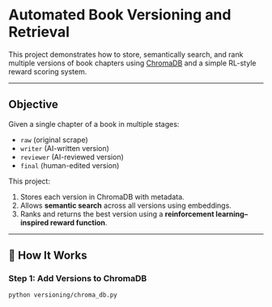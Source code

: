 # Automated Book Versioning and Retrieval

This project demonstrates how to store, semantically search, and rank multiple versions of book chapters using [ChromaDB](https://docs.trychroma.com/) and a simple RL-style reward scoring system.

---

## Objective

Given a single chapter of a book in multiple stages:
- `raw` (original scrape)
- `writer` (AI-written version)
- `reviewer` (AI-reviewed version)
- `final` (human-edited version)

This project:
1. Stores each version in ChromaDB with metadata.
2. Allows **semantic search** across all versions using embeddings.
3. Ranks and returns the best version using a **reinforcement learning–inspired reward function**.

---


## 🧪 How It Works

### Step 1: Add Versions to ChromaDB

```bash
python versioning/chroma_db.py

